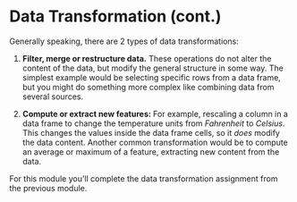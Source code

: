 # Data Transformation (cont.)

Generally speaking, there are 2 types of data transformations:

1. **Filter, merge or restructure data.** These operations do not alter the content
of the data, but modify the general structure in some way. The simplest example
would be selecting specific rows from a data frame, but you might do something
more complex like combining data from several sources.

2. **Compute or extract new features:** For example, rescaling a column in a data
frame to change the temperature units from *Fahrenheit* to *Celsius*. This
changes the values inside the data frame cells, so it *does* modify the data
content. Another common transformation would be to compute an average or
maximum of a feature, extracting new content from the data.

For this module you'll complete the data transformation assignment from the
previous module.

